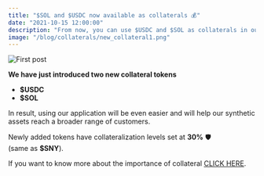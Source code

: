 ```yaml
---
title: "$SOL and $USDC now available as collaterals 💰"
date: "2021-10-15 12:00:00"
description: "From now, you can use $USDC and $SOL as collaterals in our app"
image: "/blog/collaterals/new_collateral1.png"
---
```

![First post](/blog/collaterals/new_collateral2.png "horizontal")

**We have just introduced two new collateral tokens** 
* **$USDC** 
* **$SOL**  

In result, using our application will be even easier and will help our synthetic assets reach a broader range of customers.

Newly added tokens have collateralization levels set at **30%** 🛡️  
(same as **$SNY**).

If you want to know more about the importance of collateral [CLICK HERE](https://www.synthetify.io/blog/liquidation/). 